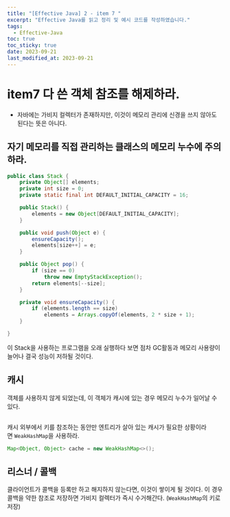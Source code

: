 ```yaml
---
title: "[Effective Java] 2 - item 7 "
excerpt: "Effective Java를 읽고 정리 및 예시 코드를 작성하였습니다."
tags:
  - Effective-Java
toc: true
toc_sticky: true
date: 2023-09-21
last_modified_at: 2023-09-21
---
```

# item7 다 쓴 객체 참조를 해제하라.

- 자바에는 가비지 컬렉터가 존재하지만, 이것이 메모리 관리에 신경을 쓰지 않아도 된다는 뜻은 아니다.

## 자기 메모리를 직접 관리하는 클래스의 메모리 누수에 주의하라.

```java
public class Stack {
    private Object[] elements;
    private int size = 0;
    private static final int DEFAULT_INITIAL_CAPACITY = 16;

    public Stack() {
        elements = new Object[DEFAULT_INITIAL_CAPACITY];
    }

    public void push(Object e) {
        ensureCapacity();
        elements[size++] = e;
    }

    public Object pop() {
        if (size == 0)
            throw new EmptyStackException();
        return elements[--size];
    }

    private void ensureCapacity() {
        if (elements.length == size)
            elements = Arrays.copyOf(elements, 2 * size + 1);
    }

}
```

이 Stack을 사용하는 프로그램을 오래 실행하다 보면 점차 GC활동과 메모리 사용량이 늘어나 결국 성능이 저하될 것이다.

## 캐시

객체를 사용하지 않게 되었는데, 이 객체가 캐시에 있는 경우 메모리 누수가 일어날 수 있다.

```java
```

캐시 외부에서 키를 참조하는 동안만 엔트리가 살아 있는 캐시가 필요한 상황이라면 `WeakHashMap`을 사용하라.

```java
Map<Object, Object> cache = new WeakHashMap<>();
```

## 리스너 / 콜백

클라이언트가 콜백을 등록만 하고 해지하지 않는다면, 이것이 쌓이게 될 것이다. 이 경우 콜백을 약한 참조로 저장하면 가비지 컬렉터가 즉시 수거해간다. (`WeakHashMap`의 키로 저장)